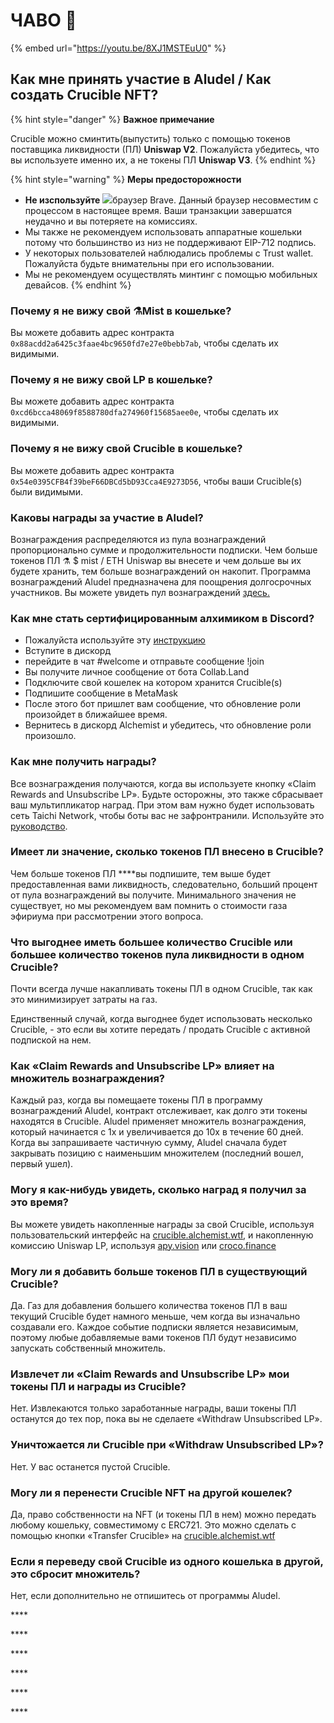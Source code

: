 # ЧАВО 📖

{% embed url="https://youtu.be/8XJ1MSTEuU0" %}

## **Как мне принять участие в Aludel / Как создать Crucible NFT?**

{% hint style="danger" %}
**Важное примечание** 

Crucible можно сминтить\(выпустить\) только с помощью токенов поставщика ликвидности \(ПЛ\) **Uniswap V2**. Пожалуйста убедитесь, что вы используете именно их, а не токены ПЛ **Uniswap V3**.
{% endhint %}

{% hint style="warning" %}
**Меры предосторожности**

* **Не изспользуйте** ![](../.gitbook/assets/brave.png)браузер Brave. Данный браузер несовместим с процессом в настоящее время. Ваши транзакции завершатся неудачно и вы потеряете на комиссиях.
* Мы также не рекомендуем использовать аппаратные кошельки потому что большинство из низ не поддерживают EIP-712 подпись.
* У некоторых пользователей наблюдались проблемы с Trust wallet. Пожалуйста будьте внимательны при его использовании.
* Мы не рекомендуем осуществлять минтинг с помощью мобильных девайсов.
{% endhint %}

### **Почему я не вижу свой ⚗️Mist в кошельке?**

Вы можете добавить адрес контракта `0x88acdd2a6425c3faae4bc9650fd7e27e0bebb7ab`, чтобы сделать их видимыми.

### **Почему я не вижу свой LP в кошельке?**

Вы можете добавить адрес контракта `0xcd6bcca48069f8588780dfa274960f15685aee0e`, чтобы сделать их видимыми.

### **Почему я не вижу свой Crucible в кошельке?**

Вы можете добавить адрес контракта `0x54e0395CFB4f39beF66DBCd5bD93Cca4E9273D56`, чтобы ваши Crucible\(s\) были видимыми.

### **Каковы награды за участие в Aludel?**

Вознаграждения распределяются из пула вознаграждений пропорционально сумме и продолжительности подписки. Чем больше токенов ПЛ ⚗️ $ mist / ETH Uniswap вы внесете и чем дольше вы их будете хранить, тем больше вознаграждений он накопит. Программа вознаграждений Aludel предназначена для поощрения долгосрочных участников. Вы можете увидеть пул вознаграждений [здесь.](https://etherscan.io/address/0x04108d6e9a51bec5170f8fd953a156cf754ba541)

### **Как мне стать сертифицированным алхимиком в Discord?**

* Пожалуйста используйте эту [инструкцию](https://docs.alchemist.wtf/mist/v/russian/crucible/how-to-become-a-certified-alchemist-on-discord-ru)
* Вступите в дискорд
* перейдите в чат \#welcome и отправьте сообщение !join
* Вы получите личное сообщение от бота Collab.Land
* Подключите свой кошелек на котором хранится Crucible\(s\)
* Подпишите сообщение в MetaMask
* После этого бот пришлет вам сообщение, что обновление роли произойдет в ближайшее время.
* Вернитесь в дискорд Alchemist и убедитесь, что обновление роли произошло.

### **Как мне получить награды?**

Все вознаграждения получаются, когда вы используете кнопку «Claim Rewards and Unsubscribe LP». Будьте осторожны, это также сбрасывает ваш мультипликатор наград. При этом вам нужно будет использовать сеть Taichi Network, чтобы боты вас не зафронтранили. Используйте это [руководство](https://docs.alchemist.wtf/mist/v/russian/crucible/guides-alchemist.farm-ru/kak-poluchit-voznagrazhdenie-i-otmenit-podpisku-lp-tokenov-iz-aludel-ispolzuya-set-taichi).

### **Имеет ли значение, сколько токенов ПЛ внесено в Crucible?**

Чем больше токенов ПЛ ****вы подпишите, тем выше будет предоставленная вами ликвидность, следовательно, больший процент от пула вознаграждений вы получите. Минимального значения не существует, но мы рекомендуем вам помнить о стоимости газа эфириума при рассмотрении этого вопроса.

### **Что выгоднее иметь большее количество Crucible или большее количество токенов пула ликвидности в одном Crucible?**

Почти всегда лучше накапливать токены ПЛ в одном Crucible, так как это минимизирует затраты на газ.

Единственный случай, когда выгоднее будет использовать несколько Crucible, - это если вы хотите передать / продать Crucible с активной подпиской на нем.

### **Как «Claim Rewards and Unsubscribe LP» влияет на множитель вознаграждения?**

Каждый раз, когда вы помещаете токены ПЛ в программу вознаграждений Aludel, контракт отслеживает, как долго эти токены находятся в Crucible. Aludel применяет множитель вознаграждения, который начинается с 1x и увеличивается до 10x в течение 60 дней. Когда вы запрашиваете частичную сумму, Aludel сначала будет закрывать позицию с наименьшим множителем \(последний вошел, первый ушел\).

### **Могу я как-нибудь увидеть, сколько наград я получил за это время?**

Вы можете увидеть накопленные награды за свой Crucible, используя пользовательский интерфейс на [crucible.alchemist.wtf](https://crucible.alchemist.wtf/), и накопленную комиссию Uniswap LP, используя [apy.vision](https://apy.vision/) или [croco.finance](https://croco.finance/)

### **Могу ли я добавить больше токенов ПЛ в существующий Crucible?**

Да. Газ для добавления большего количества токенов ПЛ в ваш текущий Crucible будет намного меньше, чем когда вы изначально создавали его. Каждое событие подписки является независимым, поэтому любые добавляемые вами токенов ПЛ будут независимо запускать собственный множитель.

### **Извлечет ли «Claim Rewards and Unsubscribe LP» мои токены ПЛ и награды из Crucible?**

Нет. Извлекаются только заработанные награды, ваши токены  ПЛ останутся до тех пор, пока вы не сделаете «Withdraw Unsubscribed LP».

### **Уничтожается ли Crucible при «Withdraw Unsubscribed LP»?**

Нет. У вас останется пустой Crucible.

### **Могу ли я перенести Crucible NFT на другой кошелек?**

Да, право собственности на NFT \(и токены ПЛ в нем\) можно передать любому кошельку, совместимому с ERC721. Это можно сделать с помощью кнопки «Transfer Crucible» на [crucible.alchemist.wtf](https://crucible.alchemist.wtf/)

### **Если я переведу свой Crucible из одного кошелька в другой, это сбросит множитель?**

Нет, если дополнительно не отпишитесь от программы Aludel.

\*\*\*\*

\*\*\*\*

\*\*\*\*

\*\*\*\*

\*\*\*\*

\*\*\*\*

